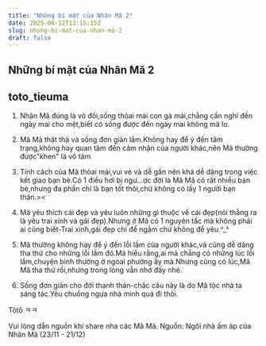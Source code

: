 ```yaml
---
title: "Những bí mật của Nhân Mã 2"
date: 2025-06-12T13:15:15Z
slug: nhung-bi-mat-cua-nhan-ma-2
draft: false
---
```


## Những bí mật của Nhân Mã 2

## toto_tieuma

1. Nhân Mã đúng là vô đối,sống thỏai mái con gà mái,chẳng cần nghĩ đến ngày mai cho mệt,biết có sống được đến ngày mai không mà lo.

2. Mã Mã thật thà và sống đơn giản lắm.Không hay để ý đến tâm trạng,không hay quan tâm đến cảm nhận của người khác,nên Mã thường được"khen" là vô tâm

3. Tính cách của Mã thỏai mái,vui vẻ và dễ gần nên khá dễ dàng trong việc kết giao bạn bè.Có 1 điều hơi bị ngư...ợc đời là Mã Mã có rất nhiều bạn bè,nhưng đa phần chỉ là bạn tốt thôi,chứ không có lấy 1 người bạn thân.><

4. Mã yêu thích cái đẹp và yêu luôn những gì thuộc về cái đẹp(nói thẳng ra là yêu trai xinh và gái đẹp).Nhưng ở Mã có 1 nguyên tắc mà không phải ai cũng biết-Trai xinh,gái đẹp chỉ để ngắm chứ không để yêu.^_^

5. Mã thường không hay để ý đến lỗi lầm của người khác,và cũng dễ dàng tha thứ cho những lỗi lầm đó.Mã hiểu rằng,ai mà chẳng có những lúc lỗi lầm,chuyện bình thường ở ngòai phường ấy mà.Nhưng cũng có lúc,Mã Mã tha thứ rồi,nhưng trong lòng vẫn nhớ đấy nhé.

6. Sống đơn giản cho đời thanh thản-chắc câu này là do Mã tộc nhà ta sáng tác.Yêu chuồng ngựa nhà mình quá đi thôi.

Tôtô ㅋㅋ

Vui lòng dẫn nguồn khi share nha các Mã Mã.
Nguồn: Ngôi nhà ấm áp của Nhân Mã (23/11 - 21/12)